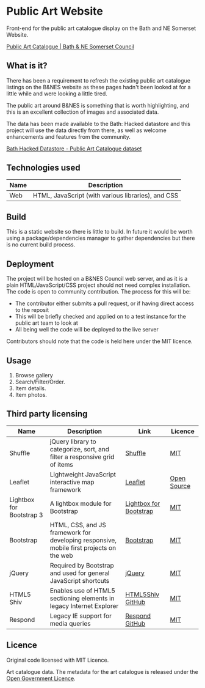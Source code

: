 # Public Art Website
Front-end for the public art catalogue display on the Bath and NE Somerset Website.

[Public Art Catalogue | Bath & NE Somerset Council](http://www.bathnes.gov.uk/publicartcatalogue)

## What is it?

There has been a requirement to refresh the existing public art catalogue listings on the B&NES website as these pages hadn't been looked at for a little while and were looking a little tired.

The public art around B&NES is something that is worth highlighting, and this is an excellent collection of images and associated data.

The data has been made available to the Bath: Hacked datastore and this project will use the data directly from there, as well as welcome enhancements and features from the community.

[Bath Hacked Datastore - Public Art Catalogue dataset](https://data.bathhacked.org/Heritage/Public-Art-Catalogue/uau9-ufy3)

## Technologies used

| Name | Description |
| ---- | ----------- |
| Web | HTML, JavaScript (with various libraries), and CSS |

## Build

This is a static website so there is little to build.  In future it would be worth using a package/dependencies manager to gather dependencies but there is no current build process.

## Deployment

The project will be hosted on a B&NES Council web server, and as it is a plain HTML/JavaScript/CSS project should not need complex installation.  The code is open to community contribution.  The process for this will be:

- The contributor either submits a pull request, or if having direct access to the reposit
- This will be briefly checked and applied on to a test instance for the public art team to look at
- All being well the code will be deployed to the live server

Contributors should note that the code is held here under the MIT licence.

## Usage

1. Browse gallery
2. Search/Filter/Order.
3. Item details. 
4. Item photos. 

## Third party licensing

| Name | Description | Link | Licence |
| ---- | ----------- | ---- | ------- |
| Shuffle | jQuery library to categorize, sort, and filter a responsive grid of items | [Shuffle](http://vestride.github.io/Shuffle/) | [MIT](https://github.com/Vestride/Shuffle/blob/master/LICENSE) |
| Leaflet | Lightweight JavaScript interactive map framework | [Leaflet](http://leafletjs.com/) | [Open Source](https://github.com/Leaflet/Leaflet/blob/master/LICENSE) |
| Lightbox for Bootstrap 3 | A lightbox module for Bootstrap | [Lightbox for Bootstrap](http://ashleydw.github.io/lightbox/) | [MIT](https://github.com/ashleydw/lightbox/blob/master/LICENSE) |
| Bootstrap | HTML, CSS, and JS framework for developing responsive, mobile first projects on the web | [Bootstrap](http://getbootstrap.com/) | [MIT](https://github.com/twbs/bootstrap/blob/master/LICENSE) |
| jQuery | Required by Bootstrap and used for general JavaScript shortcuts | [jQuery](https://jquery.com/) | [MIT](https://github.com/twbs/bootstrap/blob/master/LICENSE) |
| HTML5 Shiv | Enables use of HTML5 sectioning elements in legacy Internet Explorer | [HTML5Shiv GitHub](https://github.com/aFarkas/html5shiv) | [MIT](https://github.com/aFarkas/html5shiv/blob/master/MIT%20and%20GPL2%20licenses.md)
| Respond | Legacy IE support for media queries | [Respond GitHub](https://github.com/scottjehl/Respond/) | [MIT](https://github.com/scottjehl/Respond/blob/master/LICENSE-MIT) |

## Licence

Original code licensed with MIT Licence.

Art catalogue data.  The metadata for the art catalogue is released under the [Open Government Licence](http://www.nationalarchives.gov.uk/doc/open-government-licence/version/3/).